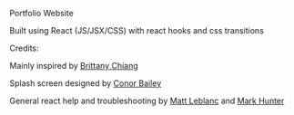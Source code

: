 Portfolio Website

Built using React (JS/JSX/CSS) with react hooks and css transitions

Credits:

Mainly inspired by [Brittany Chiang](https://brittanychiang.com/)

Splash screen designed by [Conor Bailey](https://www.youtube.com/watch?v=2ak37WrbSDg&t=20s)

General react help and troubleshooting by [Matt Leblanc](https://www.linkedin.com/in/matt-m-leblanc/) and [Mark Hunter](https://www.linkedin.com/in/markalexhunter/) 

